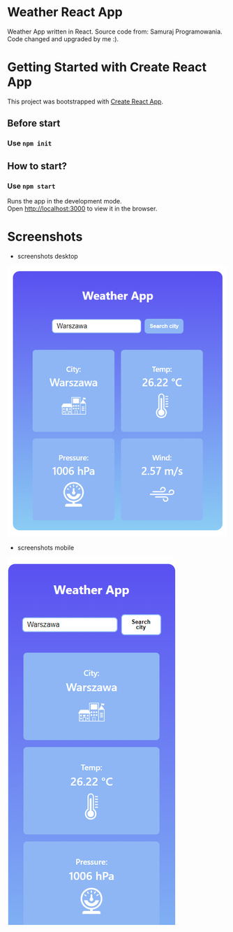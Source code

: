 # Weather React App
Weather App written in React.
Source code from: Samuraj Programowania. Code changed and upgraded by me :).

# Getting Started with Create React App

This project was bootstrapped with [Create React App](https://github.com/facebook/create-react-app).

## Before start  
### Use `npm init`

## How to start?  
### Use `npm start`

Runs the app in the development mode.   
Open [http://localhost:3000](http://localhost:3000) to view it in the browser.

# Screenshots

* screenshots desktop   

![Screenshot](Screenshot_desktop.png) 

* screenshots mobile  

![Screenshot](Screenshot_mobile.png) 